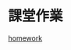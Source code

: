 課堂作業
=============

<a href="C:/Users/rice/OneDrive/Documents/homework/homework.html">homework</a>


